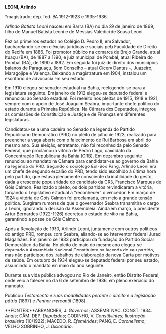 **LEONI, Arlindo**

\*magistrado; dep. fed. BA 1912-1923 e 1935-1936.

*Arlindo Batista Leoni* nasceu em Barra (BA) no dia 29 de janeiro de
1869, filho de Manuel Batista Leoni e de Messias Valedici de Sousa
Leoni.

Fez os primeiros estudos no Colégio D. Pedro II, em Salvador,
bacharelando-se em ciências jurídicas e sociais pela Faculdade de
Direito do Recife em 1886. Foi promotor público na comarca de Brejo
Grande, atual Ituaçu (BA), de 1887 a 1890, e juiz municipal de Pombal,
atual Ribeira do Pombal (BA), de 1890 a 1892. Em seguida foi juiz de
direito dos municípios baianos de Paraguaçu, Bom Conselho – atual Cícero
Dantas –, Juazeiro, Maragojipe e Valença. Deixando a magistratura em
1904, instalou um escritório de advocacia em seu estado.

Em 1910 elegeu-se senador estadual na Bahia, reelegendo-se para a
legislatura seguinte. Em janeiro de 1912 elegeu-se deputado federal e
renunciou ao Senado estadual. Foi reeleito nos pleitos de 1915, 1918 e
1921, sempre com o apoio de José Joaquim Seabra, importante chefe
político do estado durante a Primeira República. Na Câmara dos
Deputados, integrou as comissões de Constituição e Justiça e de Finanças
em diferentes legislaturas.

Candidatou-se a uma cadeira no Senado na legenda do Partido Republicano
Democrático (PRD) no pleito de julho de 1923, realizado para preencher a
vaga aberta com o falecimento de Rui Barbosa em abril do mesmo ano. Sua
eleição, entretanto, não foi reconhecida pelo Senado Federal, que
proclamou a vitória de Pedro Lago, candidato da Concentração Republicana
da Bahia (CRB). Em dezembro seguinte renunciou ao mandato na Câmara para
candidatar-se ao governo da Bahia na legenda do PRD. Segundo o sociólogo
Eul-Soo Pang, Arlindo Leoni era um chefe de segundo escalão do PRD,
tendo sido escolhido à última hora pelo partido, que estava plenamente
consciente da inutilidade do gesto, dada a crescente popularidade do
candidato da CRB, Francisco Marques de Góis Calmon. Realizado o pleito,
os dois partidos reivindicaram a vitória, forçando o Legislativo
estadual a “reconhecer” o vencedor. Em março de 1924 a vitória de Góis
Calmon foi proclamada, em meio a grande tensão política. Surgiram
rumores de que o governador Seabra transmitira o cargo a Leoni,
ignorando a decisão da Assembleia. Ainda em março, o presidente Artur
Bernardes (1922-1926) decretou o estado de sítio na Bahia, garantindo a
posse de Góis Calmon.

Após a Revolução de 1930, Arlindo Leoni, juntamente com outros políticos
do antigo PRD, rompeu com Seabra, aliando-se ao interventor federal
Juraci Magalhães. Em janeiro de 1933 participou da fundação do Partido
Social Democrático da Bahia. No pleito de maio do mesmo ano elegeu-se
deputado à Assembleia Nacional Constituinte na legenda do seu partido,
mas não participou dos trabalhos de elaboração da nova Carta por motivos
de saúde. Em outubro de 1934 elegeu-se deputado federal por seu estado,
assumindo o mandato em maio do ano seguinte.

Durante sua vida pública advogou no Rio de Janeiro, então Distrito
Federal, onde veio a falecer no dia 6 de setembro de 1936, em pleno
exercício do mandato.

Publicou *Testamento e suas modalidades perante o direito e a legislação
pátria* (1897) e *Penhor mercantil* (1898).

**FONTES:**ABRANCHES, J. *Governos*; ASSEMB. NAC. CONST. 1934. *Anais*;
CÂM. DEP. *Deputados*; GODINHO, V. *Constituintes*; *Ilustração
brasileira* (10/1922); MACEDO, R. *Efemérides*; PANG, E. *Coronelismo*;
VELHO SOBRINHO, J. *Dicionário*.
